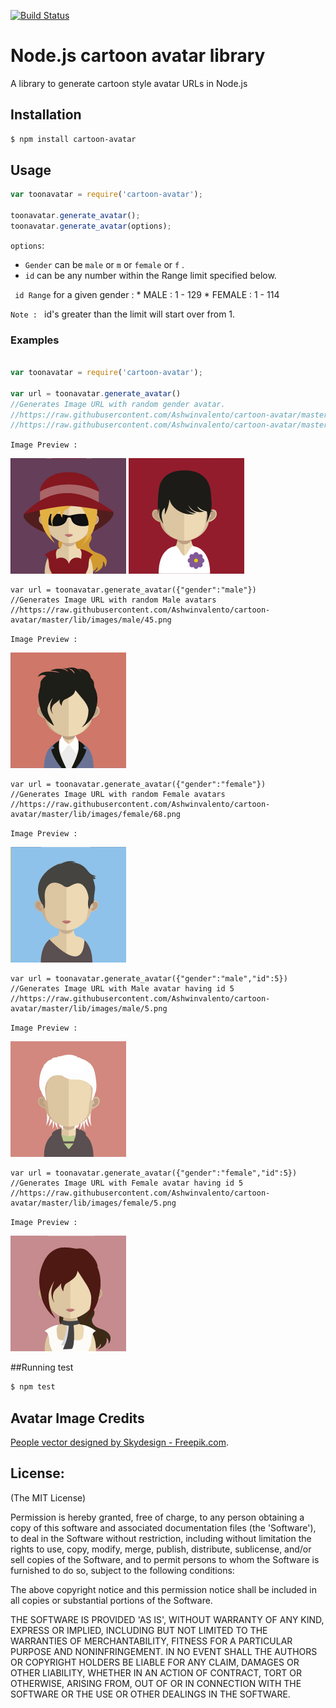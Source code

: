 [![Build Status](https://travis-ci.org/Ashwinvalento/cartoon-avatar.svg?branch=master)](https://travis-ci.org/Ashwinvalento/cartoon-avatar)

Node.js cartoon avatar library
========================
A library to generate cartoon style avatar URLs in Node.js


Installation
-----------
```sh
$ npm install cartoon-avatar
```

Usage
------

```javascript
var toonavatar = require('cartoon-avatar');

toonavatar.generate_avatar();
toonavatar.generate_avatar(options);

```

 `options`:
 * `Gender` can be `male` or `m` or `female` or `f` .
 * `id` can be any number within the Range limit specified below. 
 
  ` id Range` for a given gender :
	* MALE : 1 - 129 
	* FEMALE : 1 - 114

`Note : ` id's greater than the limit will start over from 1.

### Examples

```javascript

var toonavatar = require('cartoon-avatar');

var url = toonavatar.generate_avatar()
//Generates Image URL with random gender avatar.
//https://raw.githubusercontent.com/Ashwinvalento/cartoon-avatar/master/lib/images/female/10.png
//https://raw.githubusercontent.com/Ashwinvalento/cartoon-avatar/master/lib/images/male/86.png
```
`Image Preview :`

![Random Avatar](https://raw.githubusercontent.com/Ashwinvalento/cartoon-avatar/master/lib/images/female/10.png) ![Random Avatar](https://raw.githubusercontent.com/Ashwinvalento/cartoon-avatar/master/lib/images/male/86.png)

```
var url = toonavatar.generate_avatar({"gender":"male"})
//Generates Image URL with random Male avatars
//https://raw.githubusercontent.com/Ashwinvalento/cartoon-avatar/master/lib/images/male/45.png
```
`Image Preview :`

![Random Avatar](https://raw.githubusercontent.com/Ashwinvalento/cartoon-avatar/master/lib/images/male/45.png) 

```
var url = toonavatar.generate_avatar({"gender":"female"})
//Generates Image URL with random Female avatars
//https://raw.githubusercontent.com/Ashwinvalento/cartoon-avatar/master/lib/images/female/68.png
```
`Image Preview :`

![Random Avatar](https://raw.githubusercontent.com/Ashwinvalento/cartoon-avatar/master/lib/images/female/68.png) 

```
var url = toonavatar.generate_avatar({"gender":"male","id":5})
//Generates Image URL with Male avatar having id 5
//https://raw.githubusercontent.com/Ashwinvalento/cartoon-avatar/master/lib/images/male/5.png
```
`Image Preview :`

![Random Avatar](https://raw.githubusercontent.com/Ashwinvalento/cartoon-avatar/master/lib/images/male/5.png) 

```
var url = toonavatar.generate_avatar({"gender":"female","id":5})
//Generates Image URL with Female avatar having id 5
//https://raw.githubusercontent.com/Ashwinvalento/cartoon-avatar/master/lib/images/female/5.png
```
`Image Preview :`

![Random Avatar](https://raw.githubusercontent.com/Ashwinvalento/cartoon-avatar/master/lib/images/female/5.png) 


##Running test

```sh
$ npm test
```

## Avatar Image Credits
 [People vector designed by Skydesign - Freepik.com](http://www.freepik.com/free-photos-vectors/people).
 

License:
--------

(The MIT License)

Permission is hereby granted, free of charge, to any person obtaining
a copy of this software and associated documentation files (the
'Software'), to deal in the Software without restriction, including
without limitation the rights to use, copy, modify, merge, publish,
distribute, sublicense, and/or sell copies of the Software, and to
permit persons to whom the Software is furnished to do so, subject to
the following conditions:

The above copyright notice and this permission notice shall be
included in all copies or substantial portions of the Software.

THE SOFTWARE IS PROVIDED 'AS IS', WITHOUT WARRANTY OF ANY KIND,
EXPRESS OR IMPLIED, INCLUDING BUT NOT LIMITED TO THE WARRANTIES OF
MERCHANTABILITY, FITNESS FOR A PARTICULAR PURPOSE AND NONINFRINGEMENT.
IN NO EVENT SHALL THE AUTHORS OR COPYRIGHT HOLDERS BE LIABLE FOR ANY
CLAIM, DAMAGES OR OTHER LIABILITY, WHETHER IN AN ACTION OF CONTRACT,
TORT OR OTHERWISE, ARISING FROM, OUT OF OR IN CONNECTION WITH THE
SOFTWARE OR THE USE OR OTHER DEALINGS IN THE SOFTWARE.
